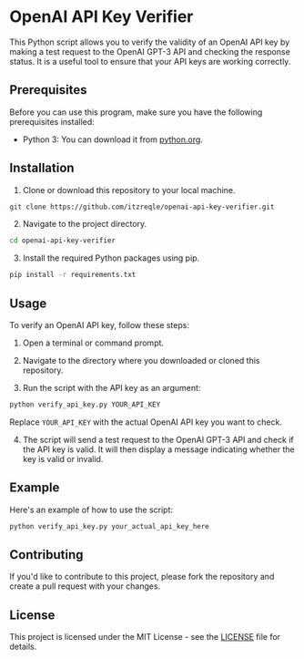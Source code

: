 # OpenAI API Key Verifier

This Python script allows you to verify the validity of an OpenAI API key by making a test request to the OpenAI GPT-3 API and checking the response status. It is a useful tool to ensure that your API keys are working correctly.

## Prerequisites

Before you can use this program, make sure you have the following prerequisites installed:

- Python 3: You can download it from [python.org](https://www.python.org/downloads/).

## Installation

1. Clone or download this repository to your local machine.

```bash
git clone https://github.com/itzreqle/openai-api-key-verifier.git
```

2. Navigate to the project directory.

```bash
cd openai-api-key-verifier
```

3. Install the required Python packages using pip.

```bash
pip install -r requirements.txt
```

## Usage

To verify an OpenAI API key, follow these steps:

1. Open a terminal or command prompt.

2. Navigate to the directory where you downloaded or cloned this repository.

3. Run the script with the API key as an argument:

```bash
python verify_api_key.py YOUR_API_KEY
```

Replace `YOUR_API_KEY` with the actual OpenAI API key you want to check.

4. The script will send a test request to the OpenAI GPT-3 API and check if the API key is valid. It will then display a message indicating whether the key is valid or invalid.

## Example

Here's an example of how to use the script:

```bash
python verify_api_key.py your_actual_api_key_here
```

## Contributing

If you'd like to contribute to this project, please fork the repository and create a pull request with your changes.

## License

This project is licensed under the MIT License - see the [LICENSE](LICENSE) file for details.
